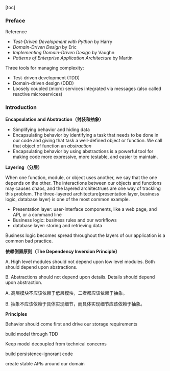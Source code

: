 [toc]

### Preface

Reference

* *Test-Driven Development with Python* by Harry
* *Domain-Driven Design* by Eric
* *Implementing Domain-Driven Design* by Vaughn
* *Patterns of Enterprise Application Architecture* by Martin

Three tools for managing complexity:

* Test-driven development (TDD)
* Domain-driven design (DDD)
* Loosely coupled (micro) services integrated via messages (also called reactive microservices)

### Introduction

**Encapsulation and Abstraction（封装和抽象）**

* Simplifying behavior and hiding data
* Encapsulating behavior by identifying a task that needs to be done in our code and giving that task a well-defined object or function. We call that object of function an *abstraction*
* Encapsulating behavior by using abstractions is a powerful tool for making code more expressive, more testable, and easier to maintain.

**Layering（分层）**

When one function, module, or object uses another, we say that the one depends on the other. The interactions between our objects and functions may causes chaos, and the layered architectrues are one way of trackling this problem. The three-layered architecture(presentation layer, business logic, database layer) is one of the most common example.

* Presentation layer: user-interface components, like a web page, and API, or a command line
* Business logic: business rules and our workflows
* database layer: storing and retrieving data

Business logic becomes spread throughout the layers of our application is a common bad practice.

**依赖倒置原则（The Dependency Inversion Principle）**

A. High level modules should not depend upon low level modules. Both should depend upon abstractions.

B. Abstractions should not depend upon details. Details should depend upon abstraction.

A. 高层模块不应该依赖于低层模块，二者都应该依赖于抽象。

B. 抽象不应该依赖于具体实现细节，而具体实现细节应该依赖于抽象。

**Principles**

Behavior should come first and drive our storage requirements

build model through TDD

Keep model decoupled from technical concerns

build persistence-ignorant code

create stable APIs around our domain 